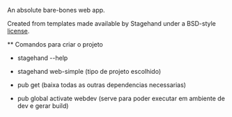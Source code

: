 An absolute bare-bones web app.

Created from templates made available by Stagehand under a BSD-style
[license](https://github.com/dart-lang/stagehand/blob/master/LICENSE).


** Comandos para criar o projeto
- stagehand --help
- stagehand web-simple (tipo de projeto escolhido)
- pub get (baixa todas as outras dependencias necessarias)

- pub global activate webdev (serve para poder executar em ambiente de dev e gerar build)


